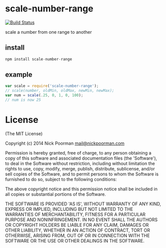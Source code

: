 # scale-number-range

[![Build Status](https://travis-ci.org/nickpoorman/scale-number-range.svg?branch=master)](https://travis-ci.org/nickpoorman/scale-number-range)

scale a number from one range to another

## install

```javascript
npm install scale-number-range
```

## example

```javascript
var scale = require('scale-number-range');
// scale(number, oldMin, oldMax, newMin, newMax);
var num = scale(.25, 0, 1, 0, 100);
// num is now 25
```


# License

(The MIT License)

Copyright (c) 2014 Nick Poorman <mail@nickpoorman.com>

Permission is hereby granted, free of charge, to any person obtaining a copy of this software and associated documentation files (the 'Software'), to deal in the Software without restriction, including without limitation the rights to use, copy, modify, merge, publish, distribute, sublicense, and/or sell copies of the Software, and to permit persons to whom the Software is furnished to do so, subject to the following conditions:

The above copyright notice and this permission notice shall be included in all copies or substantial portions of the Software.

THE SOFTWARE IS PROVIDED 'AS IS', WITHOUT WARRANTY OF ANY KIND, EXPRESS OR IMPLIED, INCLUDING BUT NOT LIMITED TO THE WARRANTIES OF MERCHANTABILITY, FITNESS FOR A PARTICULAR PURPOSE AND NONINFRINGEMENT. IN NO EVENT SHALL THE AUTHORS OR COPYRIGHT HOLDERS BE LIABLE FOR ANY CLAIM, DAMAGES OR OTHER LIABILITY, WHETHER IN AN ACTION OF CONTRACT, TORT OR OTHERWISE, ARISING FROM, OUT OF OR IN CONNECTION WITH THE SOFTWARE OR THE USE OR OTHER DEALINGS IN THE SOFTWARE.
